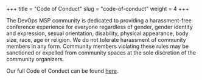+++
title = "Code of Conduct"
slug = "code-of-conduct"
weight = 4
+++

The DevOps MSP community is dedicated to providing a harassment-free conference
experience for everyone regardless of gender, gender identity and expression,
sexual orientation, disability, physical appearance, body size, race, age or
religion. We do not tolerate harassment of community members in any form.
Community members violating these rules may be sanctioned or expelled from
community spaces at the sole discretion of the community organizers.

Our full Code of Conduct can be found [here](/code-of-conduct).
